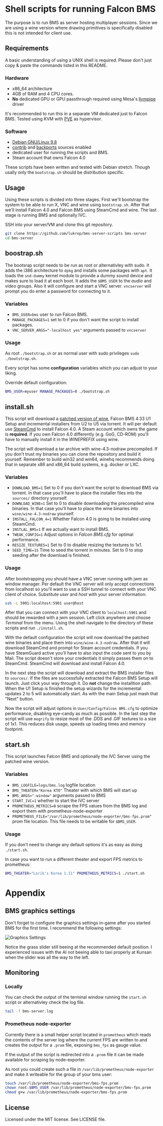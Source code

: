 # Shell scripts for running Falcon BMS

The purpose is to run BMS as server hosting multiplayer sessions. Since we are
using a wine version where drawing primitives is specifically disabled this is
not intended for client use.

## Requirements

A basic understanding of using a UNIX shell is required. Please don't just
copy & paste the commands listed in this README.

### Hardware

* x86\_64 architecture
* 4GB of RAM and 4 CPU cores.
* **No** dedicated GPU or GPU passthrough required using Mesa's [llvmpipe]
  driver

It's recommended to run this in a separate VM dedicated just to Falcon BMS.
Tested using KVM with [PVE] as hypervisor.

### Software

* [Debian GNU/Linux 9.8]
* [contrib] and [backports] sources enabled
* dedicated user for running the scripts and BMS.
* Steam account that owns Falcon 4.0

These scripts have been written and tested with Debian stretch. Though usally
only the `bootstrap.sh` should be distribution specific.

## Usage

Using these scripts is divided into three stages. First we'll bootstrap the
system to be able to run X, VNC and wine using `bootstrap.sh`. After that we'll
install Falcon 4.0 and Falcon BMS using SteamCmd and wine. The last stage is
running BMS and optionally IVC.

SSH into your server/VM and clone this git repository.

```sh
git clone https://github.com/lukrop/bms-server-scripts bms-server
cd bms-server
```

## boostrap.sh

The bootsrap script needs to be run as root or alternativley with sudo.  It
adds the i386 architecture to `dpkg` and installs some packages with `apt`. It
loads the `snd-dummy` kernel module to provide a dummy sound device and makes
sure to load it at each boot. It adds the `$BMS_USER` to the _audio_ and
_video_ groups. Also it will configure and start a VNC server.  `vncserver`
will prompt you do enter a password for connecting to it.

### Variables

* `BMS_USER=bms` user to run Falcon BMS.
* `MANAGE_PACKAGES=1` set to 0 if you don't want the script to install
  packages.
* `VNC_SERVER_ARGS="-localhost yes"` arguments passed to `vncserver`

### Usage

As root `./bootstrap.sh` or as normal user with sudo privileges `sudo
./bootstrap.sh`.

Every script has some **configuration** variables which you can adjust to your
liking.

Override default configuration:

```sh
BMS_USER=myuser MANAGE_PACKAGES=0 ./bootstrap.sh
```

## install.sh

This script will download a [patched version of wine], Falcon BMS 4.33 U1 Setup
and incremental installers from U2 to U5 via torrent.  It will per default use
[SteamCmd] to install Falcon 4.0. A Steam account which owns the game is
**required**. If you own Falcon 4.0 differently (e.g. GoG, CD-ROM) you'll have
to manually install it in the _WINEPREFIX_ using wine.

The script will download a tar archive with wine-4.3-nodraw precompiled. If you
don't trust my binaries you can clone the repository and build it yourself.
Remember to build win32 and win64, winehq recommends doing that in separate x86
and x86\_64 build systems, e.g. docker or LXC.

### Variables

* `DOWNLOAD_BMS=1` Set to 0 if you don't want the script to download BMS via
  torrent. In that case you'll have to place the installer files into the
  `sources/` directory yourself.
* `DOWNLOAD_WINE=1` Set to 0 to disable downloading the precompiled wine
  binaries. In that case you'll have to place the wine binaries into
  `wine/wine-4.3-nodraw` yourself.
* `INSTALL_FALCON_4=1` Whether Falcon 4.0 is going to be installed using
  SteamCmd.
* `INSTLAL_BMS=1` If we actually want to install BMS.
* `TWEAK_CONFIG=1` Adjust options in _Falcon BMS.cfg_ for optimal performance.
* `RESIZE_TEXTURES=1` Set to 0 to disable resizing the textures to 1x1.
* `SEED_TIME=15` Time to seed the torrent in minutes. Set to 0 to stop seeding
  after the download is finished.

### Usage

After bootstrapping you should have a VNC server running with jwm as window
manager. Per default the VNC server will only accept connections from localhost
so you'll want to use a SSH tunnel to connect with your VNC client of choice.
Substitute _user_ and _host_ with your server information:

```sh
ssh -L 5901:localhost:5901 user@host
```

After that you can connect with your VNC client to `localhost:5901` and should
be rewarded with a jwm session. Left click anywhere and choose _Terminal_ from
the menu. Using the shell navigate to the directory of these scripts and run
`./install.sh`.

With the default configuration the script will now download the patched wine
binaries and place them into `wine/wine-4.3-nodraw`. After that it will
download SteamCmd and prompt for Steam account credentials. If you have
SteamGuard active you'll have to also input the code sent to you by Mail. The
script doesn't store your credentials it simply passes them on to SteamCmd.
SteamCmd will download and install Falcon 4.0.

In the next step the script will download and extract the BMS installer files
to `sources/`. If the files are successfully extracted the Falcon BMS Setup
will launch. Just click your way through it. Do **not** change the installtion
path. When the U1 Setup is finished the setup wizards for the incremental
updates 2 to 5 will automatically start. As with the main Setup just mash that
"Next" button.

Now the script will adjust options in `User/Config/Falcon BMS.cfg` to optimize
performance, disabling eye-candy as much as possible. In the last step the
script will use `mogrify` to resize most of the .DDS and .GIF textures to a
size of 1x1. This reduces disk usage, speeds up loading times and memory
footprint.

## start.sh

This script launches Falcon BMS and optionally the IVC Server using the patched
wine version.

### Variables

* `BMS_LOGFILE=logs/bms.log` logfile location
* `BMS_THEATER="Korea KTO"` Theater with which BMS will start up
* `BMS_ARGS="-window"` arguments passed to BMS
* `START_IVC=1` whether to start the IVC server
* `PROMETHEUS_METRICS=0` scrape the FPS values from the BMS log and export them
  with prometheus-node-exporter
* `PROMETHEUS_FILE="/var/lib/prometheus/node-exporter/bms-fps.prom"` prom file
  location. This file needs to be writable for `$BMS_USER`.

### Usage

If you don't need to change any default options it's as easy as doing
`./start.sh`.

In case you want to run a different theater and export FPS metrics to
prometheus:

```sh
BMS_THEATER="Lorik's Korea 1.11" PROMETHEUS_METRICS=1 ./start.sh
```

# Appendix

## BMS graphics settings

Don't forget to configure the graphics settings in-game after you started BMS
for the first time. I recommend the following settings:

![Graphics Settings](graphics_settings.png?raw=true "Graphics Settings")

Notice the grass slider still beeing at the recommended default position. I
experienced issues with the AI not beeing able to taxi properly at Kunsan when
the slider was all the way to the left.

## Monitoring

### Locally

You can check the output of the terminal window running the `start.sh` script
or alternativley check the log file.

```sh
tail -f bms-server.log
```

### Prometheus node-exporter

Currently there is a small helper script located in `prometheus` which reads
the contents of the server log where the current FPS are written to and creates
the output for a `.prom` file, exposing `bms_fps` as gauge value.

If the output of the script is redirected into a `.prom` file it can be made
available for scraping by node-exporter.

As root you could create such a file in `/var/lib/prometheus/node-exporter` and
make it writeable for the group of your bms user:

```sh
touch /var/lib/prometheus/node-exporter/bms-fps.prom
chown root:$BMS_USER /var/lib/prometheus/node-exporter/bms-fps.prom
chmod g+w /var/lib/prometheus/node-exporter/bms-fps.prom
```

## License

Licensed under the MIT license. See LICENSE file.


[PVE]: https://git.lukrop.com/lukrop/bms-server-scripts
[Debian GNU/Linux 9.8]: https://www.debian.org/
[contrib]: https://wiki.debian.org/SourcesList#Component
[backports]: https://backports.debian.org/
[llvmpipe]: https://www.mesa3d.org/llvmpipe.html
[patched version of wine]: https://github.com/lukrop/wine/tree/bms-nodraw
[SteamCmd]: https://developer.valvesoftware.com/wiki/SteamCMD#Windows
